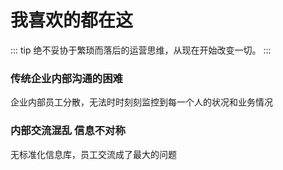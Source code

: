 # 我喜欢的都在这

::: tip
绝不妥协于繁琐而落后的运营思维，从现在开始改变一切。
:::

### 传统企业内部沟通的困难

企业内部员工分散，无法时时刻刻监控到每一个人的状况和业务情况

### 内部交流混乱 信息不对称

无标准化信息库，员工交流成了最大的问题


